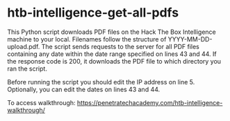 # htb-intelligence-get-all-pdfs
This Python script downloads PDF files on the Hack The Box Intelligence machine to your local. Filenames follow the structure of YYYY-MM-DD-upload.pdf. The script sends requests to the server for all PDF files containing any date within the date range specified on lines 43 and 44. If the response code is 200, it downloads the PDF file to which directory you ran the script.

Before running the script you should edit the IP address on line 5. Optionally, you can edit the dates on lines 43 and 44.

To access walkthrough: https://penetratechacademy.com/htb-intelligence-walkthrough/
